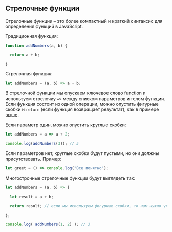 ## Стрелочные функции

Стрелочные функции – это более компактный и краткий синтаксис для определения функций в JavaScript.

Традиционная функция:

```js
function addNumbers(a, b) {

  return a + b;

}
```

Стрелочная функция:

```js
let addNumbers = (a, b) => a + b;
```

В стрелочной функции мы опускаем ключевое слово function и используем стрелочку `=>` между списком параметров и телом функции. Если функция состоит из одной операции, можно опустить фигурные скобки и `return` (если функция возвращает результат), как в примере выше.

Если параметр один, можно опустить круглые скобки:

```js
let addNumbers = a => a + 2;

console.log(addNumbers(3)); // 5
```

Если параметров нет, круглые скобки будут пустыми, но они должны присутствовать. Пример:

```js
let greet = () => console.log("Все понятно");
```

Многострочные стрелочные функции будут выглядеть так:

```js
let addNumbers = (a, b) => { 

  let result = a + b;

  return result; // если мы используем фигурные скобки, то нам нужно указать "return"

};

console.log( addNumbers(1, 2) ); // 3
```



